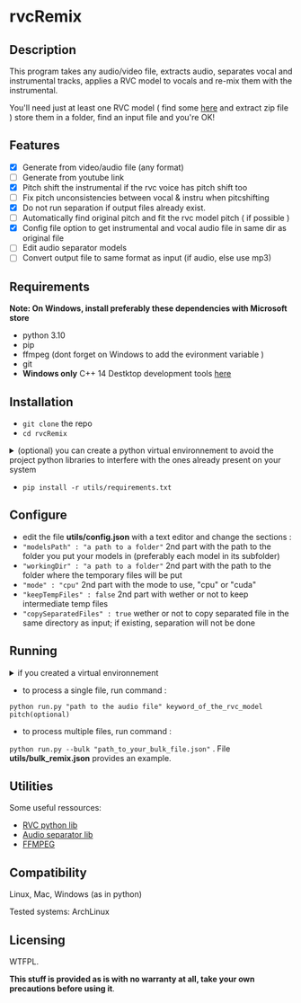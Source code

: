 # rvcRemix

## Description

This program takes any audio/video file, extracts audio, separates vocal and instrumental tracks, applies a RVC model to vocals and re-mix them with the instrumental.

You'll need just at least one RVC model ( find some [here](https://voice-models.com/) and extract zip file ) store them in a folder, find an input file and you're OK!

## Features

 - [x] Generate from video/audio file (any format)
 - [ ] Generate from youtube link
 - [x] Pitch shift the instrumental if the rvc voice has pitch shift too 
 - [ ] Fix pitch unconsistencies between vocal & instru when pitcshifting
 - [x] Do not run separation if output files already exist.
 - [ ] Automatically find original pitch and fit the rvc model pitch ( if possible )
 - [x] Config file option to get instrumental and vocal audio file in same dir as original file
 - [ ] Edit audio separator models
 - [ ] Convert output file to same format as input (if audio, else use mp3)

## Requirements

**Note: On Windows, install preferably these dependencies with Microsoft store**

 - python 3.10
 - pip
 - ffmpeg (dont forget on Windows to add the evironment variable )
 - git
 - **Windows only** C++ 14 Destktop development tools [here](https://visualstudio.microsoft.com/fr/visual-cpp-build-tools/)

## Installation
 - `git clone` the repo
 - `cd rvcRemix`
<details>
  <summary> (optional) you can create a python virtual environnement to avoid the project python libraries to interfere with the ones already present on your system </summary>

 - run `python -m venv venv`
 <details><summary> linux </summary>

 - then `source venv/bin/activate`

 </details>

 <details><summary> windows </summary>

 - if python has not yet the permission to run scripts, run in an **admin** powershell window : `Set-ExecutionPolicy -ExecutionPolicy RemoteSigned -Scope CurrentUser`

 - then `.\venv\Scripts\Activate.ps1` (if you're using powershell) or `venv\Scripts\activate` (if you're using cmd)

 </details>

 </details>
 
 - `pip install -r utils/requirements.txt`
 
## Configure

 - edit the file **utils/config.json** with a text editor and change the sections :
 - `"modelsPath" : "a path to a folder"` 2nd part with the path to the folder you put your models in (preferably each model in its subfolder)
 - `"workingDir" : "a path to a folder"` 2nd part with the path to the folder where the temporary files will be put
 - `"mode" : "cpu"` 2nd part with the mode to use, "cpu" or  "cuda"
 - `"keepTempFiles" : false` 2nd part with wether or not to keep intermediate  temp files
 - `"copySeparatedFiles" : true` wether or not to copy separated file in the same directory as input; if existing, separation will not be done

## Running

 <details><summary> if you created a virtual environnement </summary>



 <details><summary>  - linux </summary>

 - run command `source venv/bin/activate`

 </details>

 <details><summary> windows </summary>

 - run command `.\venv\Scripts\Activate.ps1` in a powershell

 </details>

 </details>

 - to process a single file, run command :

 `python run.py "path to the audio file" keyword_of_the_rvc_model pitch(optional)` 

 - to process multiple files, run command :
 
 `python run.py --bulk "path_to_your_bulk_file.json"` . File **utils/bulk_remix.json** provides an example.

## Utilities

Some useful ressources:

 - [RVC python lib](https://pypi.org/project/rvc-python/)
 - [Audio separator lib](https://pypi.org/project/audio-separator/)
 - [FFMPEG](https://ffmpeg.org/)
 
## Compatibility
Linux, Mac, Windows (as in python)

Tested systems:
ArchLinux

## Licensing
WTFPL.

**This stuff is provided as is with no warranty at all, take your own precautions before using it**.
 